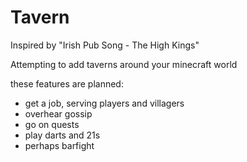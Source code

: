 # Tavern
Inspired by "Irish Pub Song - The High Kings"

Attempting to add taverns around your minecraft world

these features are planned:
- get a job, serving players and villagers
- overhear gossip
- go on quests
- play darts and 21s
- perhaps barfight



